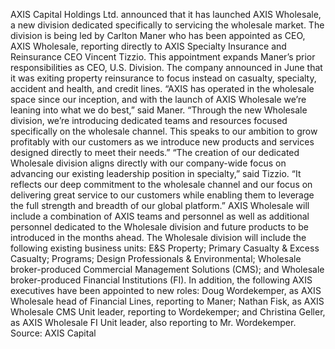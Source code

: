 AXIS Capital Holdings Ltd. announced that it has launched AXIS Wholesale, a new division dedicated specifically to servicing the wholesale market.
The division is being led by Carlton Maner who has been appointed as CEO, AXIS Wholesale, reporting directly to AXIS Specialty Insurance and Reinsurance CEO Vincent Tizzio. This appointment expands Maner’s prior responsibilities as CEO, U.S. Division.
The company announced in June that it was exiting property reinsurance to focus instead on casualty, specialty, accident and health, and credit lines.
“AXIS has operated in the wholesale space since our inception, and with the launch of AXIS Wholesale we’re leaning into what we do best,” said Maner. “Through the new Wholesale division, we’re introducing dedicated teams and resources focused specifically on the wholesale channel. This speaks to our ambition to grow profitably with our customers as we introduce new products and services designed directly to meet their needs.”
“The creation of our dedicated Wholesale division aligns directly with our company-wide focus on advancing our existing leadership position in specialty,” said Tizzio. “It reflects our deep commitment to the wholesale channel and our focus on delivering great service to our customers while enabling them to leverage the full strength and breadth of our global platform.”
AXIS Wholesale will include a combination of AXIS teams and personnel as well as additional personnel dedicated to the Wholesale division and future products to be introduced in the months ahead.
The Wholesale division will include the following existing business units: E&S Property; Primary Casualty & Excess Casualty; Programs; Design Professionals & Environmental; Wholesale broker-produced Commercial Management Solutions (CMS); and Wholesale broker-produced Financial Institutions (FI).
In addition, the following AXIS executives have been appointed to new roles: Doug Wordekemper, as AXIS Wholesale head of Financial Lines, reporting to Maner; Nathan Fisk, as AXIS Wholesale CMS Unit leader, reporting to Wordekemper; and Christina Geller, as AXIS Wholesale FI Unit leader, also reporting to Mr. Wordekemper.
Source: AXIS Capital